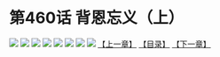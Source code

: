# 第460话 背恩忘义（上）
![](https://mhpic.xiaomingtaiji.net/comic/D/斗破苍穹拆分版/460话/1.jpg-zymk.middle.webp)
![](https://mhpic.xiaomingtaiji.net/comic/D/斗破苍穹拆分版/460话/2.jpg-zymk.middle.webp)
![](https://mhpic.xiaomingtaiji.net/comic/D/斗破苍穹拆分版/460话/3.jpg-zymk.middle.webp)
![](https://mhpic.xiaomingtaiji.net/comic/D/斗破苍穹拆分版/460话/4.jpg-zymk.middle.webp)
![](https://mhpic.xiaomingtaiji.net/comic/D/斗破苍穹拆分版/460话/5.jpg-zymk.middle.webp)
![](https://mhpic.xiaomingtaiji.net/comic/D/斗破苍穹拆分版/460话/6.jpg-zymk.middle.webp)
![](https://mhpic.xiaomingtaiji.net/comic/D/斗破苍穹拆分版/460话/7.jpg-zymk.middle.webp)
![](https://mhpic.xiaomingtaiji.net/comic/D/斗破苍穹拆分版/460话/8.jpg-zymk.middle.webp)
[【上一章】](./459.md)
[【目录】](./READMD.md)
[【下一章】](./461.md)
